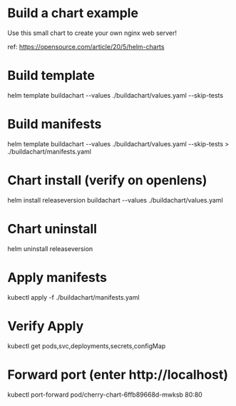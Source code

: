 # Build a chart example

Use this small chart to create your own nginx web server!

ref: https://opensource.com/article/20/5/helm-charts

# Build template

helm template buildachart --values ./buildachart/values.yaml --skip-tests

# Build manifests

helm template buildachart --values ./buildachart/values.yaml --skip-tests > ./buildachart/manifests.yaml

# Chart install (verify on openlens)

helm install releaseversion buildachart --values ./buildachart/values.yaml

# Chart uninstall

helm uninstall releaseversion

# Apply manifests

kubectl apply -f ./buildachart/manifests.yaml

# Verify Apply

kubectl get pods,svc,deployments,secrets,configMap

# Forward port (enter http://localhost)
kubectl port-forward pod/cherry-chart-6ffb89668d-mwksb 80:80
